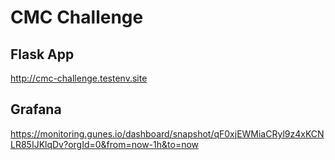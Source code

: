 # CMC Challenge

## Flask App

http://cmc-challenge.testenv.site

## Grafana

https://monitoring.gunes.io/dashboard/snapshot/qF0xjEWMiaCRyl9z4xKCNLR85IJKlqDv?orgId=0&from=now-1h&to=now

